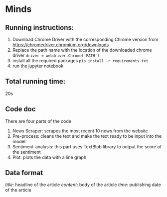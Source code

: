# Minds

## Running instructions:
1. Download Chrome Driver with the corresponding Chrome version from https://chromedriver.chromium.org/downloads
2. Replace the path name with the location of the downloaded chrome driver 
`driver = webdriver.Chrome('PATH')`
3. install all the required packages
`pip install -r requirements.txt`
4. run the jupyter notebook

## Total running time:
20s

## Code doc
There are four parts of the code
1. News Scraper: scrapes the most recent 10 news from the website
2. Pre-process: cleans the text and make the text ready to be input into the model
3. Sentiment-analysis: this part uses TextBlob library to output the score of the sentiment
4. Plot: plots the data with a line graph

## Data format
*title*: headline of the article
*content*: body of the article
*time*: publishing date of the article